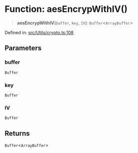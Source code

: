 # Function: aesEncrypWithIV()

> **aesEncrypWithIV**(`buffer`, `key`, `IV`): `Buffer`\<`ArrayBuffer`\>

Defined in: [src/Utils/crypto.ts:108](https://github.com/Fokusdotid/Baileys/blob/c2e37a764497a58082d1525ba2f083f341e3eefa/src/Utils/crypto.ts#L108)

## Parameters

### buffer

`Buffer`

### key

`Buffer`

### IV

`Buffer`

## Returns

`Buffer`\<`ArrayBuffer`\>
